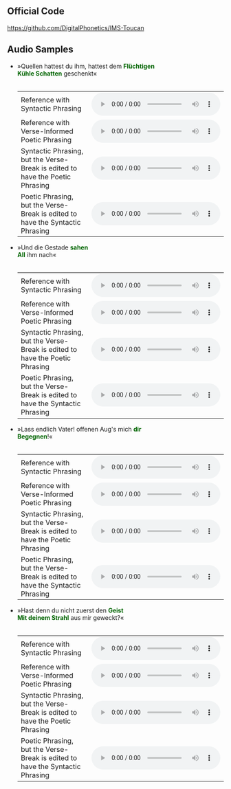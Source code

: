 
## Official Code

https://github.com/DigitalPhonetics/IMS-Toucan

## Audio Samples

- <div style="display:inline;"> »Quellen hattest du ihm, hattest dem </div> <div style="color:darkgreen; display:inline; font-weight: bold;" > Flüchtigen <br> Kühle Schatten</div><div style="display:inline;"> geschenkt« <br>  <br> </div>

    <table style='width: 100%;'>
        <tr>
            <td>Reference with Syntactic Phrasing</td>
            <td><audio controls="" ><source src="resources/s2_p1_ref2.wav" type="audio/wav"></audio></td></tr><tr>
            <td>Reference with Verse-Informed Poetic Phrasing</td>
            <td><audio controls="" ><source src="resources/s2_p1_ref1.wav" type="audio/wav"></audio></td></tr><tr>
            <td>Syntactic Phrasing, but the Verse-Break is edited to have the Poetic Phrasing</td>
            <td><audio controls="" ><source src="resources/s2_p1_base2_pros_1.wav" type="audio/wav"></audio></td></tr><tr>
            <td>Poetic Phrasing, but the Verse-Break is edited to have the Syntactic Phrasing</td>
            <td><audio controls="" ><source src="resources/s2_p1_base1_pros_2.wav" type="audio/wav"></audio></td></tr><tr>
        </tr>
    </table>

- <div style="display:inline;"> »Und die Gestade</div> <div style="color:darkgreen; display:inline; font-weight: bold;" > sahen <br> All</div><div style="display:inline;"> ihm nach« <br>  <br> </div>

    <table style='width: 100%;'>
        <tr>
            <td>Reference with Syntactic Phrasing</td>
            <td><audio controls="" ><source src="resources/s2_p2_ref2.wav" type="audio/wav"></audio></td></tr><tr>
            <td>Reference with Verse-Informed Poetic Phrasing</td>
            <td><audio controls="" ><source src="resources/s2_p2_ref1.wav" type="audio/wav"></audio></td></tr><tr>
            <td>Syntactic Phrasing, but the Verse-Break is edited to have the Poetic Phrasing</td>
            <td><audio controls="" ><source src="resources/s2_p2_base2_pros_1.wav" type="audio/wav"></audio></td></tr><tr>
            <td>Poetic Phrasing, but the Verse-Break is edited to have the Syntactic Phrasing</td>
            <td><audio controls="" ><source src="resources/s2_p2_base1_pros_2.wav" type="audio/wav"></audio></td></tr><tr>
        </tr>
    </table>

- <div style="display:inline;"> »Lass endlich Vater! offenen Aug's mich </div> <div style="color:darkgreen; display:inline; font-weight: bold;" > dir <br> Begegnen</div><div style="display:inline;">!« <br>  <br> </div>

    <table style='width: 100%;'>
        <tr>
            <td>Reference with Syntactic Phrasing</td>
            <td><audio controls="" ><source src="resources/s5_p1_ref2.wav" type="audio/wav"></audio></td></tr><tr>
            <td>Reference with Verse-Informed Poetic Phrasing</td>
            <td><audio controls="" ><source src="resources/s5_p1_ref1.wav" type="audio/wav"></audio></td></tr><tr>
            <td>Syntactic Phrasing, but the Verse-Break is edited to have the Poetic Phrasing</td>
            <td><audio controls="" ><source src="resources/s5_p1_base2_pros_1.wav" type="audio/wav"></audio></td></tr><tr>
            <td>Poetic Phrasing, but the Verse-Break is edited to have the Syntactic Phrasing</td>
            <td><audio controls="" ><source src="resources/s5_p1_base1_pros_2.wav" type="audio/wav"></audio></td></tr><tr>
        </tr>
    </table>

- <div style="display:inline;"> »Hast denn du nicht zuerst den</div> <div style="color:darkgreen; display:inline; font-weight: bold;" > Geist <br> Mit deinem Strahl</div><div style="display:inline;"> aus mir geweckt?« <br>  <br> </div>

    <table style='width: 100%;'>
        <tr>
            <td>Reference with Syntactic Phrasing</td>
            <td><audio controls="" ><source src="resources/s5_p2_ref2.wav" type="audio/wav"></audio></td></tr><tr>
            <td>Reference with Verse-Informed Poetic Phrasing</td>
            <td><audio controls="" ><source src="resources/s5_p2_ref1.wav" type="audio/wav"></audio></td></tr><tr>
            <td>Syntactic Phrasing, but the Verse-Break is edited to have the Poetic Phrasing</td>
            <td><audio controls="" ><source src="resources/s5_p2_base2_pros_1.wav" type="audio/wav"></audio></td></tr><tr>
            <td>Poetic Phrasing, but the Verse-Break is edited to have the Syntactic Phrasing</td>
            <td><audio controls="" ><source src="resources/s5_p2_base1_pros_2.wav" type="audio/wav"></audio></td></tr><tr>
        </tr>
    </table>
